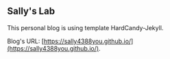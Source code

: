 ## Sally's Lab

This personal blog is using template HardCandy-Jekyll.

Blog's URL: [https://sally4388you.github.io/](https://sally4388you.github.io/).
